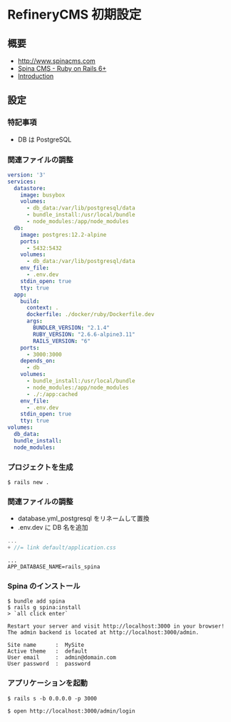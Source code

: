 # RefineryCMS 初期設定
## 概要
- [http://www\.spinacms\.com](https://github.com/SpinaCMS/Spina)
- [Spina CMS \- Ruby on Rails 6\+](https://www.spinacms.com/)
- [Introduction](https://www.spinacms.com/guide/introduction)


## 設定
### 特記事項
- DB は PostgreSQL

### 関連ファイルの調整

```yml:docker-compose.yml
version: '3'
services:
  datastore:
    image: busybox
    volumes:
      - db_data:/var/lib/postgresql/data
      - bundle_install:/usr/local/bundle
      - node_modules:/app/node_modules
  db:
    image: postgres:12.2-alpine
    ports:
      - 5432:5432
    volumes:
      - db_data:/var/lib/postgresql/data
    env_file:
      - .env.dev
    stdin_open: true
    tty: true
  app:
    build:
      context: .
      dockerfile: ./docker/ruby/Dockerfile.dev
      args:
        BUNDLER_VERSION: "2.1.4"
        RUBY_VERSION: "2.6.6-alpine3.11"
        RAILS_VERSION: "6"
    ports:
      - 3000:3000
    depends_on:
      - db
    volumes:
      - bundle_install:/usr/local/bundle
      - node_modules:/app/node_modules
      - ./:/app:cached
    env_file:
      - .env.dev
    stdin_open: true
    tty: true
volumes:
  db_data:
  bundle_install:
  node_modules:
```

### プロジェクトを生成

```bash:ash(コンテナ内)
$ rails new .
```

### 関連ファイルの調整

- database.yml_postgresql をリネームして置換
- .env.dev に DB 名を追加

```diff:app/assets/config/manifest.js
...
+ //= link default/application.css
```

```.env.dev
...
APP_DATABASE_NAME=rails_spina
```

### Spina のインストール

```
$ bundle add spina
$ rails g spina:install
> `all click enter`
```

```ash:結果
Restart your server and visit http://localhost:3000 in your browser!
The admin backend is located at http://localhost:3000/admin.

Site name      :  MySite
Active theme   :  default
User email     :  admin@domain.com
User password  :  password
```


### アプリケーションを起動

```bash:ash
$ rails s -b 0.0.0.0 -p 3000

$ open http://localhost:3000/admin/login
```
